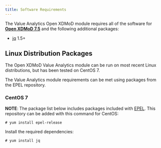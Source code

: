 ```yaml
---
title: Software Requirements
---
```


The Value Analytics Open XDMoD module requires all of the software for
**[Open XDMoD 7.5](https://open.xdmod.org/7.5/)** and the following additional packages:

- [jq](https://stedolan.github.io/jq/) 1.5+

Linux Distribution Packages
---------------------------

The Open XDMoD Value Analytics module can be run on most recent Linux distributions,
but has been tested on CentOS 7.

The Value Analytics module requirements can be met using packages from the EPEL repository.

### CentOS 7

**NOTE**: The package list below includes packages included with
[EPEL](http://fedoraproject.org/wiki/EPEL).  This repository can be
added with this command for CentOS:

    # yum install epel-release

Install the required dependencies:

    # yum install jq

[jq]: https://stedolan.github.io/jq/
